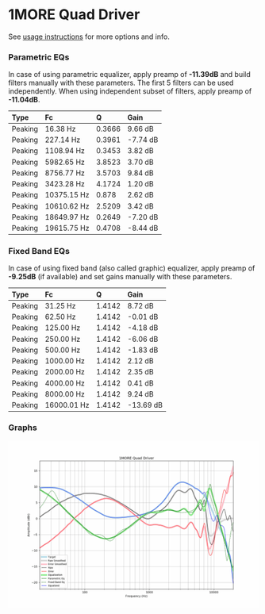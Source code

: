 # 1MORE Quad Driver
See [usage instructions](https://github.com/jaakkopasanen/AutoEq#usage) for more options and info.

### Parametric EQs
In case of using parametric equalizer, apply preamp of **-11.39dB** and build filters manually
with these parameters. The first 5 filters can be used independently.
When using independent subset of filters, apply preamp of **-11.04dB**.

| Type    | Fc          |      Q | Gain     |
|:--------|:------------|:-------|:---------|
| Peaking | 16.38 Hz    | 0.3666 | 9.66 dB  |
| Peaking | 227.14 Hz   | 0.3961 | -7.74 dB |
| Peaking | 1108.94 Hz  | 0.3453 | 3.82 dB  |
| Peaking | 5982.65 Hz  | 3.8523 | 3.70 dB  |
| Peaking | 8756.77 Hz  | 3.5703 | 9.84 dB  |
| Peaking | 3423.28 Hz  | 4.1724 | 1.20 dB  |
| Peaking | 10375.15 Hz | 0.878  | 2.62 dB  |
| Peaking | 10610.62 Hz | 2.5209 | 3.42 dB  |
| Peaking | 18649.97 Hz | 0.2649 | -7.20 dB |
| Peaking | 19615.75 Hz | 0.4708 | -8.44 dB |

### Fixed Band EQs
In case of using fixed band (also called graphic) equalizer, apply preamp of **-9.25dB**
(if available) and set gains manually with these parameters.

| Type    | Fc          |      Q | Gain      |
|:--------|:------------|:-------|:----------|
| Peaking | 31.25 Hz    | 1.4142 | 8.72 dB   |
| Peaking | 62.50 Hz    | 1.4142 | -0.01 dB  |
| Peaking | 125.00 Hz   | 1.4142 | -4.18 dB  |
| Peaking | 250.00 Hz   | 1.4142 | -6.06 dB  |
| Peaking | 500.00 Hz   | 1.4142 | -1.83 dB  |
| Peaking | 1000.00 Hz  | 1.4142 | 2.12 dB   |
| Peaking | 2000.00 Hz  | 1.4142 | 2.35 dB   |
| Peaking | 4000.00 Hz  | 1.4142 | 0.41 dB   |
| Peaking | 8000.00 Hz  | 1.4142 | 9.24 dB   |
| Peaking | 16000.01 Hz | 1.4142 | -13.69 dB |

### Graphs
![](./1MORE%20Quad%20Driver.png)
